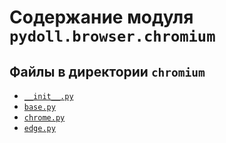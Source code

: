# Содержание модуля `pydoll.browser.chromium`

## Файлы в директории `chromium`

- [`__init__.py`](./__init__.py.md)
- [`base.py`](./base.py.md)
- [`chrome.py`](./chrome.py.md)
- [`edge.py`](./edge.py.md)
